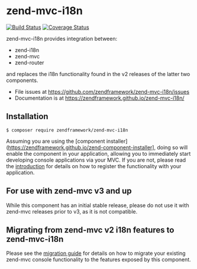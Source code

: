 # zend-mvc-i18n

[![Build Status](https://secure.travis-ci.org/zendframework/zend-mvc-i18n.svg?branch=master)](https://secure.travis-ci.org/zendframework/zend-mvc-i18n)
[![Coverage Status](https://coveralls.io/repos/zendframework/zend-mvc-i18n/badge.svg?branch=master)](https://coveralls.io/r/zendframework/zend-mvc-i18n?branch=master)

zend-mvc-i18n provides integration between:

- zend-i18n
- zend-mvc
- zend-router

and replaces the i18n functionality found in the v2 releases of the latter
two components.

- File issues at https://github.com/zendframework/zend-mvc-i18n/issues
- Documentation is at https://zendframework.github.io/zend-mvc-i18n/

## Installation

```console
$ composer require zendframework/zend-mvc-i18n
```

Assuming you are using the [component installer](https://zendframework.github.io/zend-component-installer],
doing so will enable the component in your application, allowing you to
immediately start developing console applications via your MVC. If you are not,
please read the [introduction](https://zendframework.github.io/zend-mvc-i18n/intro/)
for details on how to register the functionality with your application.

## For use with zend-mvc v3 and up

While this component has an initial stable release, please do not use it with
zend-mvc releases prior to v3, as it is not compatible.

## Migrating from zend-mvc v2 i18n features to zend-mvc-i18n

Please see the [migration guide](http://zendframework.github.io/zend-mvc-i18n/migration/v2-to-v3/)
for details on how to migrate your existing zend-mvc console functionality to 
the features exposed by this component.
